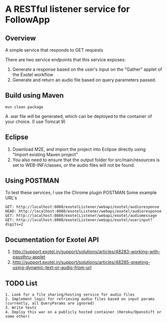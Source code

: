 # A RESTful listener service for FollowApp

## Overview
A simple service that responds to GET requests

There are two service endpoints that this service exposes:
1. Generate a response based on the user's input on the "Gather" applet of the Exotel workflow
2. Generate and return an audio file based on query parameters passed.

## Build using Maven

    mvn clean package

A .war file will be generated, which can be deployed to the container of your choice. (I use Tomcat 9)

## Eclipse
1. Download M2E, and import the project into Eclipse directly using "Import existing Maven project"
2. You also need to ensure that the output folder for src/main/resources is set to WEB-INF/classes, or the audio files will not be found.

## Using POSTMAN
To test these services, I use the Chrome plugin POSTMAN
Some example URL's

    GET: http://localhost:8080/exotelListener/webapi/exotel/audioresponse
    HEAD: http://localhost:8080/exotelListener/webapi/exotel/audioresponse
    GET: http://localhost:8080/exotelListener/webapi/exotel/audiomessage
    GET: http://localhost:8080/exotelListener/webapi/exotel/userinput?digits=2

## Documentation for Exotel API

1. http://support.exotel.in/support/solutions/articles/48283-working-with-passthru-applet
2. http://support.exotel.in/support/solutions/articles/48285-greeting-using-dynamic-text-or-audio-from-url

## TODO List
	1. Look for a file sharing/hosting service for audio files
	2. Implement logic for retrieving audio files based on input params (currently, all QueryParams are ignored)
	3. Write tests
	4. Deploy this war on a publicly hosted container (Heroku/Openshift or some other)

